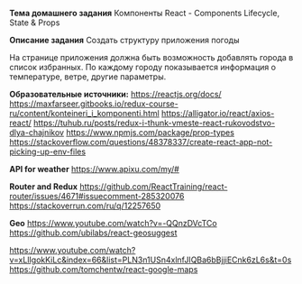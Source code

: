 **Тема домашнего задания**
Компоненты React - Components Lifecycle, State & Props

**Описание задания**
Создать структуру приложения погоды

На странице приложения должна быть возможность добавлять города в список избранных. 
По каждому городу показывается информация о температуре, ветре, другие параметры.

**Образовательные источники:**
https://reactjs.org/docs/
https://maxfarseer.gitbooks.io/redux-course-ru/content/konteineri_i_komponenti.html
https://alligator.io/react/axios-react/
https://tuhub.ru/posts/redux-i-thunk-vmeste-react-rukovodstvo-dlya-chajnikov
https://www.npmjs.com/package/prop-types
https://stackoverflow.com/questions/48378337/create-react-app-not-picking-up-env-files

**API for weather**
https://www.apixu.com/my/#

**Router and Redux**
https://github.com/ReactTraining/react-router/issues/4671#issuecomment-285320076
https://stackoverrun.com/ru/q/12257650

**Geo**
https://www.youtube.com/watch?v=-QQnzDVcTCo
https://github.com/ubilabs/react-geosuggest

https://www.youtube.com/watch?v=xLlIgokKiLc&index=66&list=PLN3n1USn4xlnfJIQBa6bBjjiECnk6zL6s&t=0s
https://github.com/tomchentw/react-google-maps

